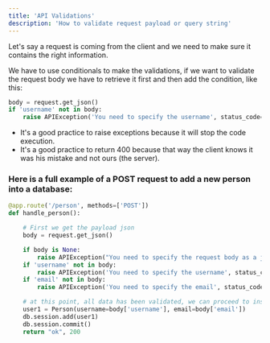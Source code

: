```yaml
---
title: 'API Validations'
description: 'How to validate request payload or query string'
---
```


Let's say a request is coming from the client and we need to make sure it contains the right information.

We have to use conditionals to make the validations, if we want to validate the request body we have to retrieve it first and then add the condition, like this:
```py
body = request.get_json()
if 'username' not in body:
    raise APIException('You need to specify the username', status_code=400)
```

- It's a good practice to raise exceptions because it will stop the code execution.
- It's a good practice to return 400 because that way the client knows it was his mistake and not ours (the server).

### Here is a full example of a POST request to add a new person into a database:

```py
@app.route('/person', methods=['POST'])
def handle_person():

    # First we get the payload json
    body = request.get_json()

    if body is None:
        raise APIException("You need to specify the request body as a json object", status_code=400)
    if 'username' not in body:
        raise APIException('You need to specify the username', status_code=400)
    if 'email' not in body:
        raise APIException('You need to specify the email', status_code=400)

    # at this point, all data has been validated, we can proceed to insert into the database
    user1 = Person(username=body['username'], email=body['email'])
    db.session.add(user1)
    db.session.commit()
    return "ok", 200
```
